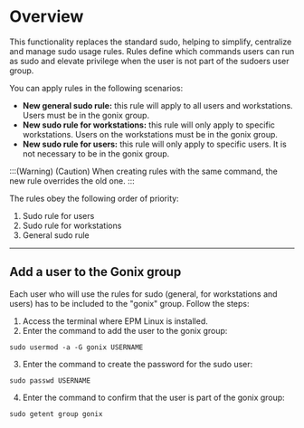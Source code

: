 # Overview

This functionality replaces the standard sudo, helping to simplify, centralize and manage sudo usage rules. Rules define which commands users can run as sudo and elevate privilege when the user is not part of the sudoers user group.

You can apply rules in the following scenarios:

* **New general sudo rule:** this rule will apply to all users and workstations. Users must be in the gonix group.
* **New sudo rule for workstations:** this rule will only apply to specific workstations. Users on the workstations must be in the gonix group.
* **New sudo rule for users:** this rule will only apply to specific users. It is not necessary to be in the gonix group.

:::(Warning) (Caution)
When creating rules with the same command, the new rule overrides the old one.
:::

The rules obey the following order of priority:

1. Sudo rule for users
2. Sudo rule for workstations
3. General sudo rule

* * *
## Add a user to the Gonix group
Each user who will use the rules for sudo (general, for workstations and users) has to be included to the "gonix" group. Follow the steps:

1. Access the terminal where EPM Linux is installed.
2. Enter the command to add the user to the gonix group:
```shell
sudo usermod -a -G gonix USERNAME
```
3. Enter the command to create the password for the sudo user:
```shell
sudo passwd USERNAME
```
4. Enter the command to confirm that the user is part of the gonix group:
```shell
sudo getent group gonix
```
